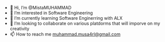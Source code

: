 - 👋 Hi, I’m @MistaMUHAMMAD
- 👀 I’m interested in Software Engineering
- 🌱 I’m currently learning Software Enginerring with ALX
- 💞️ I’m looking to collaborate on various platdorms that will imporve on my creativity
- 📫 How to reach me muhammad.musa4rl@gmail.com

<!---
MistaMUHAMMAD/MistaMUHAMMAD is a ✨ special ✨ repository because its `README.md` (this file) appears on your GitHub profile.
You can click the Preview link to take a look at your changes.
--->
